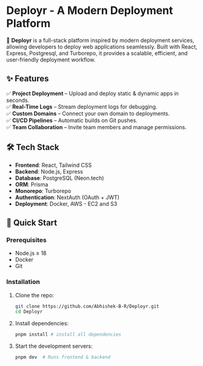 # Deployr - A Modern Deployment Platform  

🚀 **Deployr** is a full-stack platform inspired by modern deployment services, allowing developers to deploy web applications seamlessly. Built with React, Express, Postgresql, and Turborepo, it provides a scalable, efficient, and user-friendly deployment workflow.  

## ✨ Features  
✅ **Project Deployment** – Upload and deploy static & dynamic apps in seconds.  
✅ **Real-Time Logs** – Stream deployment logs for debugging.  
✅ **Custom Domains** – Connect your own domain to deployments.  
✅ **CI/CD Pipelines** – Automatic builds on Git pushes.  
✅ **Team Collaboration** – Invite team members and manage permissions.  

## 🛠 Tech Stack  
- **Frontend**: React, Tailwind CSS  
- **Backend**: Node.js, Express  
- **Database**: PostgreSQL (Neon.tech)  
- **ORM**: Prisma  
- **Monorepo**: Turborepo  
- **Authentication**: NextAuth (OAuth + JWT)  
- **Deployment**: Docker, AWS - EC2 and S3

## 🚀 Quick Start  

### Prerequisites  
- Node.js ≥ 18  
- Docker
- Git  

### Installation  
1. Clone the repo:  
   ```sh
   git clone https://github.com/Abhishek-B-R/Deployr.git
   cd Deployr

2. Install dependencies:
    ```sh
    pnpm install # install all dependencies

3. Start the development servers:
    ```sh
    pnpm dev  # Runs frontend & backend
